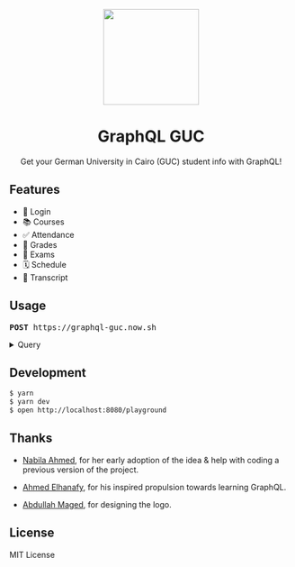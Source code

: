 <p align="center">
  <img src="https://user-images.githubusercontent.com/11808903/34305458-e24969ee-e746-11e7-9d9d-f6c589b30f3c.png" width="170"/>
</p>

<h1 align="center">GraphQL GUC</h1>

<p align="center">Get your German University in Cairo (GUC) student info with GraphQL!</p>

## Features

*  🔑  Login
*  📚  Courses
*  ✅  Attendance
*  💯  Grades
*  📝  Exams
*  🗓️  Schedule
*  📜  Transcript

## Usage

<pre><b>POST</b> https://graphql-guc.now.sh</pre>

<details>

<summary>Query</summary>

<br />

```graphql
query {
  student(username: "john.doe", password: "123456") {
    courses {
      code
      name
      absence {
        level
        severity
      }
      coursework {
        type
        grade
        maximumGrade
      }
      midterm {
        grade
      }
      exam {
        venue
        seat
        startsAt
      }
    }
    schedule {
      type
      weekday
      number
      venue
      course {
        code
        name
      }
    }
    transcript {
      cumulativeGPA
      semesters {
        year
        type
        gpa
        entries {
          course {
            code
            name
          }
          grade {
            german
            american
          }
          creditHours
        }
      }
    }
  }
}
```

Try out this query in the [live demo](https://graphql-guc.now.sh/playground).

</details>

## Development

```bash
$ yarn
$ yarn dev
$ open http://localhost:8080/playground
```

## Thanks

* [Nabila Ahmed](https://github.com/Nabila63Ahmed), for her early adoption of the idea & help with coding a previous version of the project.

* [Ahmed Elhanafy](https://github.com/ahmedlhanafy), for his inspired propulsion towards learning GraphQL.

* [Abdullah Maged](https://www.behance.net/beedoz37718e3), for designing the logo.

## License

MIT License
